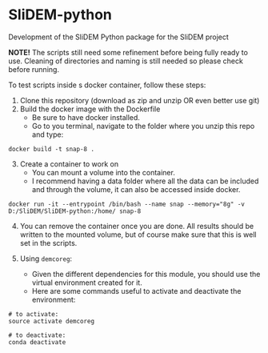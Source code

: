 # SliDEM-python
Development of the SliDEM Python package for the SliDEM project

**NOTE!** The scripts still need some refinement before being fully ready to use. Cleaning of directories and naming is still needed so please check before running.

To test scripts inside s docker container, follow these steps:

1. Clone this repository (download as zip and unzip OR even better use git)
2. Build the docker image with the Dockerfile
    - Be sure to have docker installed.
    - Go to you terminal, navigate to the folder where you unzip this repo and type:
```
docker build -t snap-8 .
```

3. Create a container to work on
    - You can mount a volume into the container.
    - I recommend having a data folder where all the data can be included and through the volume, it can also be accessed inside docker. 
    
```
docker run -it --entrypoint /bin/bash --name snap --memory="8g" -v D:/SliDEM/SliDEM-python:/home/ snap-8
```

4. You can remove the container once you are done. All results should be written to the mounted volume, but of course make sure that this is well set in the scripts. 

5. Using `demcoreg`:
   - Given the different dependencies for this module, you should use the virtual environment created for it. 
   - Here are some commands useful to activate and deactivate the environment:

```
# to activate:
source activate demcoreg

# to deactivate:
conda deactivate
```